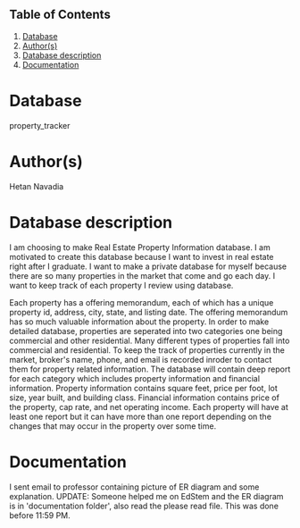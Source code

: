 ## Table of Contents
1. [Database](#database)
1. [Author(s)](#author)
1. [Database description](#description)
1. [Documentation](#documentation)
# Database
property_tracker
# Author(s)
Hetan Navadia
# Database description
I am choosing to make Real Estate Property Information database. I am motivated to create this database because I want to invest in real estate right after I graduate. I want to make a private database for myself because there are so many properties in the market that come and go each day. I want to keep track of each property I review using database.

Each property has a offering memorandum, each of which has a unique property id, address, city, state, and listing date. The offering memorandum has so much valuable information about the property. In order to make detailed database, properties are seperated into two categories one being commercial and other residential. Many different types of properties fall into commercial and residential. To keep the track of properties currently in the market, broker's name, phone, and email is recorded inroder to contact them for property related information. The database will contain deep report for each category which includes property information and financial information. Property information contains square feet, price per foot, lot size, year built, and building class. Financial information contains price of the property, cap rate, and net operating income. Each property will have at least one report but it can have more than one report depending on the changes that may occur in the property over some time.
# Documentation
I sent email to professor containing picture of ER diagram and some explanation.
UPDATE: Someone helped me on EdStem and the ER diagram is in 'documentation folder', also read the please read file. This was done before 11:59 PM.
